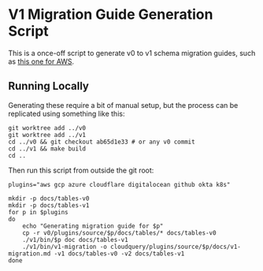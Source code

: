 # V1 Migration Guide Generation Script

This is a once-off script to generate v0 to v1 schema migration guides, such as [this one for AWS](../../plugins/source/aws/docs/v1-migration.md).

## Running Locally

Generating these require a bit of manual setup, but the process can be replicated using something like this:

```shell
git worktree add ../v0
git worktree add ../v1
cd ../v0 && git checkout ab65d1e33 # or any v0 commit
cd ../v1 && make build
cd ..
```

Then run this script from outside the git root:

```shell
plugins="aws gcp azure cloudflare digitalocean github okta k8s" 

mkdir -p docs/tables-v0
mkdir -p docs/tables-v1
for p in $plugins
do
	echo "Generating migration guide for $p"
	cp -r v0/plugins/source/$p/docs/tables/* docs/tables-v0
	./v1/bin/$p doc docs/tables-v1
	./v1/bin/v1-migration -o cloudquery/plugins/source/$p/docs/v1-migration.md -v1 docs/tables-v0 -v2 docs/tables-v1
done
```
